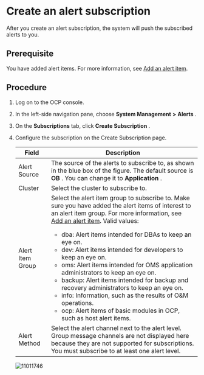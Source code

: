 Create an alert subscription 
=================================================

After you create an alert subscription, the system will push the subscribed alerts to you. 

Prerequisite 
---------------------------------

You have added alert items. For more information, see [Add an alert item](../9.use-alert-management/7.alarm-group.md).

Procedure 
------------------------------

1. Log on to the OCP console.

   

2. In the left-side navigation pane, choose **System Management** **\>** **Alerts** .

   

3. On the **Subscriptions** tab, click **Create Subscription** .

   

4. Configure the subscription on the Create Subscription page. 

   

   |      Field       |                                                                                                                                                                                                                                                                                                                                                                                                                                                            Description                                                                                                                                                                                                                                                                                                                                                                                                                                                             |
   |------------------|------------------------------------------------------------------------------------------------------------------------------------------------------------------------------------------------------------------------------------------------------------------------------------------------------------------------------------------------------------------------------------------------------------------------------------------------------------------------------------------------------------------------------------------------------------------------------------------------------------------------------------------------------------------------------------------------------------------------------------------------------------------------------------------------------------------------------------------------------------------------------------------------------------------------------------|
   | Alert Source     | The source of the alerts to subscribe to, as shown in the blue box of the figure.  The default source is **OB** . You can change it to **Application** .                                                                                                                                                                                                                                                                                                                                                                                                                                                                                                                                                                                                                                                                                                                                                           |
   | Cluster          | Select the cluster to subscribe to.                                                                                                                                                                                                                                                                                                                                                                                                                                                                                                                                                                                                                                                                                                                                                                                                                                                                                                |
   | Alert Item Group | Select the alert item group to subscribe to. Make sure you have added the alert items of interest to an alert item group. For more information, see [Add an alert item](../9.use-alert-management/7.alarm-group.md). Valid values:  <ul><li> dba: Alert items intended for DBAs to keep an eye on. </li>  <li> dev: Alert items intended for developers to keep an eye on.   </li><li> oms: Alert items intended for OMS application administrators to keep an eye on.   </li><li> backup: Alert items intended for backup and recovery administrators to keep an eye on.   </li><li> info: Information, such as the results of O\&M operations.   </li><li> ocp: Alert items of basic modules in OCP, such as host alert items. </li></ul>   |
   | Alert Method     | Select the alert channel next to the alert level. Group message channels are not displayed here because they are not supported for subscriptions.  You must subscribe to at least one alert level.                                                                                                                                                                                                                                                                                                                                                                                                                                                                                                                                                                                                                                                                                                                 |

   

   ![11011746](https://help-static-aliyun-doc.aliyuncs.com/assets/img/en-US/7414306461/p346462.png)
   



